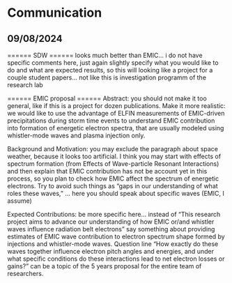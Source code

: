 # Communication

## 09/08/2024

====== SDW ======
looks much better than EMIC... i do not have specific comments here, just again slightly specify what you would like to do and what are expected results, so this will looking like a project for a couple student papers... not like this is investigation programm of the research lab

====== EMIC proposal ======
Abstract: you should not make it too general, like if this is a project for dozen publications. Make it more realistic: we would like to use the advantage of ELFIN measurements of EMIC-driven precipitations during storm time events to understand EMIC contribution into formation of energetic electron spectra, that are usually modeled using whistler-mode waves and plasma injection only.

Background and Motivation: you may exclude the paragraph about space weather, because it looks too artificial. I think you may start with effects of spectrum formation (from Effects of Wave-particle Resonant Interactions) and then explain that EMIC contribution has not be account yet in this process, so you plan to check how EMIC affect the spectrum of energetic electrons. Try to avoid such things as “gaps in our understanding of what roles these waves,” … here you should speak about specific waves (EMIC, I assume)

Expected Contributions: be more specific here… instead of “This research project aims to advance our understanding of how EMIC or/and whistler waves influence radiation belt electrons” say something about providing estimates of EMIC wave contribution to electron spectrum shape formed by injections and whistler-mode waves. Question line “How exactly do these waves together influence electron pitch angles and energies, and under what specific conditions do these interactions lead to net electron losses or gains?” can be a topic of the 5 years proposal for the entire team of researchers.
